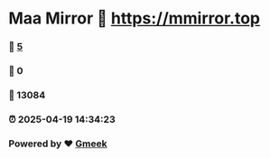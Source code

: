 # Maa Mirror :link: https://mmirror.top 
### :page_facing_up: [5](https://mmirror.top/tag.html) 
### :speech_balloon: 0 
### :hibiscus: 13084 
### :alarm_clock: 2025-04-19 14:34:23 
### Powered by :heart: [Gmeek](https://github.com/Meekdai/Gmeek)
